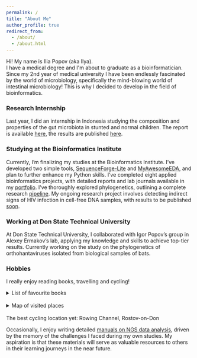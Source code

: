```yaml
---
permalink: /
title: "About Me"
author_profile: true
redirect_from: 
  - /about/
  - /about.html
---
```


Hi! My name is Ilia Popov (aka Ilya).<br>
I have a medical degree and I'm about to graduate as a bioinformatician. Since my 2nd year of medical university I have been endlessly fascinated by the world of microbiology, specifically the mind-blowing world of intestinal microbiology! This is why I decided to develop in the field of bioinformatics.<br>

### Research Internship

Last year, I did an internship in Indonesia studying the composition and properties of the gut microbiota in stunted and normal children. The report is available [here](https://iliapopov17.github.io/portfolio/portfolio-1/), the results are published [here](https://iliapopov17.github.io/publication/2024-03-29-paper-10).<br>

### Studying at the Bioinformatics Institute

Currently, I’m finalizing my studies at the Bioinformatics Institute. I’ve developed two simple tools, [SequenceForge-Lite](https://iliapopov17.github.io/portfolio/portfolio-3/) and [MyAwesomeEDA](https://iliapopov17.github.io/portfolio/portfolio-4/), and plan to further enhance my Python skills. I’ve completed eight applied bioinformatics projects, with detailed reports and lab journals available in my [portfolio](https://iliapopov17.github.io/portfolio/portfolio-5/). I've thoroughly explored phylogenetics, outlining a complete research [pipeline](https://iliapopov17.github.io/portfolio/portfolio-6/). My ongoing research project involves detecting indirect signs of HIV infection in cell-free DNA samples, with results to be published [soon](https://github.com/iliapopov17/The-shadow-of-HIV).

### Working at Don State Technical University

At Don State Technical University, I collaborated with Igor Popov’s group in Alexey Ermakov’s lab, applying my knowledge and skills to achieve top-tier results. Currently working on the study on the phylogenetics of orthohantaviruses isolated from biological samples of bats.<br>

### Hobbies

I really enjoy reading books, travelling and cycling!<br>

<details><summary>
List of favourite books
</summary><br>
<a href="https://www.amazon.com/Microbe-Hunters-Paul-Kruif/dp/0156027771"><img src='/images/book covers/microbe-hunters-cover.jpg' title="Paul de Kruif - Microbe Hunters" width="18%"/></a>
<a href="https://www.amazon.com/Naked-Statistics-Stripping-Dread-Data-ebook/dp/B007Q6XLF2"><img src='/images/book covers/naked-statistics.jpg' title="Charles Wheelan - Naked Statistics: Stripping the Dread from the Data" width="18%"/></a>
<a href="https://www.amazon.com/%D0%94%D0%BE%D0%BA%D0%B0%D0%B7%D0%B0%D1%82%D0%B5%D0%BB%D1%8C%D0%BD%D0%B0%D1%8F-%D0%BC%D0%B5%D0%B4%D0%B8%D1%86%D0%B8%D0%BD%D0%B0-%D0%B1%D0%B5%D1%81%D1%81%D0%BC%D0%B5%D1%80%D1%82%D0%B8%D1%8F-%D0%91%D0%B8%D0%B1%D0%BB%D0%B8%D0%BE%D1%82%D0%B5%D0%BA%D0%B0-%D0%AD%D0%B2%D0%BE%D0%BB%D1%8E%D1%86%D0%B8%D1%8F-ebook/dp/B0CFWPQNCP/ref=sr_1_1?crid=1543ONI9007GZ&dib=eyJ2IjoiMSJ9.lrDhtS3P_bX9h2e5KOJNooq3vJElLs73y_j2Y1H0beLv9YiGYBnX1YkWsxHvaWaf6yATzmDetuuaeQEcFO47PJyTdRvQ4x8N7hg41gcORbNVRwkbloC8ACfT1soKhAoiS72TIrc6U0qluV_08pdvp9DfuqptcXgfzUVD_y1qb584CBEwjYeHNHxmZLnhibmrKWvSyJR26JO7yPz0hh76j6FX2I2PwFwKRAHqJnj7Wjg.LfqhLe5itbQzRR7sDG_BtsByuSPoSllz3nR5nDw2pTg&dib_tag=se&keywords=%D0%BF%D0%B5%D1%82%D1%80+%D1%82%D0%B0%D0%BB%D0%B0%D0%BD%D1%82%D0%BE%D0%B2&qid=1712521466&s=books&sprefix=%D0%BF%D0%B5%D1%82%D1%80+%D1%82%D0%B0%D0%BB%D0%B0%D0%BD%D1%82%D0%BE%2Cstripbooks-intl-ship%2C286&sr=1-1"><img src='/images/book covers/evidence-based-medicine-cover.jpg' title="Peter Talantov - 0.05. Evidence-based medicine from magic to the quest for immortality (RU)" width="18%"/></a>
<a href="https://www.amazon.com/%D1%81%D0%B5%D0%B2%D0%B5%D1%80%D1%83-%D0%BE%D1%82-38-%D0%B9-%D0%BF%D0%B0%D1%80%D0%B0%D0%BB%D0%BB%D0%B5%D0%BB%D0%B8-Russian-ebook/dp/B087N23HHR/ref=sr_1_1?crid=5MMVVF9XRLIT&dib=eyJ2IjoiMSJ9.989v5a11yql-sBJGkaXEVgoBTIOPgwAm233XdDEGqcyk30nk5j7ieBpzpEtc-nIAitxjSyYyv84FAtNsuFxHqox_VnbCseoB2fa1UMR3xw13X0mf3C7KYOPzz2W1PVAXdMQlNrfsdFPPYOQKIUeGRdFO_ganiPSiUemykX_4EzO1WdOHTuCuzCbJPJyKU1YJ6aInEYteHk1K9MLqwdmp3yUONAE0fwzPgEM3ycUA46M.rpfkNeFLb3QyVKgF2yP5HT_lyzxhSYIOmKuM_6yabE0&dib_tag=se&keywords=%D0%B0%D0%BD%D0%B4%D1%80%D0%B5%D0%B9+%D0%BB%D0%B0%D0%BD%D1%8C%D0%BA%D0%BE%D0%B2&qid=1712521488&s=books&sprefix=%D0%B0%D0%BD%D0%B4%D1%80%D0%B5%D0%B9+%D0%BB%D0%B0%D0%BD%D1%8C%D0%BA%D0%BE%2Cstripbooks-intl-ship%2C205&sr=1-1"><img src='/images/book covers/DMZ-cover.jpg' title="Andrei Lankov - North of the 38th Parallel: How People Live in the DPRK (RU)" width="18%"/></a>
</details>
<br>
<details><summary>
Map of visited places
</summary><br>
<iframe width=800 height=450
src="https://beeneverywhere.net/usermap/8484?width=800&height=450"
title="test titile"></iframe>
</details>
<br>
The best cycling location yet: Rowing Channel, Rostov-on-Don<br>

Occasionally, I enjoy writing detailed [manuals on NGS data analysis](https://iliapopov17.github.io/portfolio/portfolio-7/), driven by the memory of the challenges I faced during my own studies. My aspiration is that these materials will serve as valuable resources to others in their learning journeys in the near future.<br>